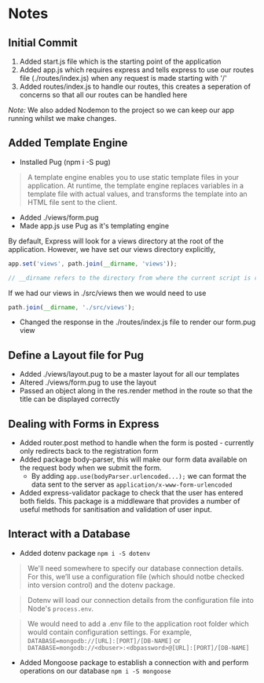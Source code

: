 # Notes

## Initial Commit
1. Added start.js file which is the starting point of the application
2. Added app.js which requires express and tells express to use our routes file (./routes/index.js) when any request is made starting with '/'
3. Added routes/index.js to handle our routes, this creates a seperation of concerns so that all our routes can be handled here

*Note:* We also added Nodemon to the project so we can keep our app running whilst we make changes.

## Added Template Engine
* Installed Pug (npm i -S pug)

> A template engine enables you to use static template files in your application. At runtime, the template engine replaces variables in a template file with actual values, and transforms the template into an HTML file sent to the client.

* Added ./views/form.pug
* Made app.js use Pug as it's templating engine

By default, Express will look for a views directory at the root of the application. However, we have set our views directory explicitly, 

```javascript
app.set('views', path.join(__dirname, 'views')); 

// __dirname refers to the directory from where the current script is running from, so app.js is in the root directory, so __dirname is 01-simple-beginner-app
```
If we had our views in ./src/views then we would need to use 

```javascript
path.join(__dirname, './src/views');
```
* Changed the response in the ./routes/index.js file to render our form.pug view

## Define a Layout file for Pug
* Added ./views/layout.pug to be a master layout for all our templates
* Altered ./views/form.pug to use the layout
* Passed an object along in the res.render method in the route so that the title can be displayed correctly

## Dealing with Forms in Express
* Added router.post method to handle when the form is posted - currently only redirects back to the registration form
* Added package body-parser, this will make our form data available on the request body when we submit the form.
  * By adding ```app.use(bodyParser.urlencoded...);``` we can format the data sent to the server as ```application/x-www-form-urlencoded```
* Added express-validator package to check that the user has entered both fields. This package is a middleware that provides a number of useful methods for sanitisation and validation of user input.

## Interact with a Database
* Added dotenv package ```npm i -S dotenv```
> We'll need somewhere to specify our database connection details. For this, we’ll use a configuration file (which should notbe checked into version control) and the dotenv package.

> Dotenv will load our connection details from the configuration file into Node's ```process.env```.

> We would need to add a .env file to the application root folder which would contain configuration settings. For example,
```DATABASE=mongodb://[URL]:[PORT]/[DB-NAME]``` or
```DATABASE=mongodb://<dbuser>:<dbpassword>@[URL]:[PORT]/[DB-NAME]```

* Added Mongoose package to establish a connection with and perform operations on our database ```npm i -S mongoose```